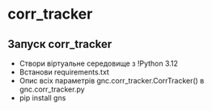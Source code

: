 # corr_tracker
## Запуск corr_tracker 
- Створи віртуальне середовище з !Python 3.12
- Встанови requirements.txt
- Опис всіх параметрів gnc.corr_tracker.CorrTracker() в gnc.corr_tracker.py
- pip install gns
